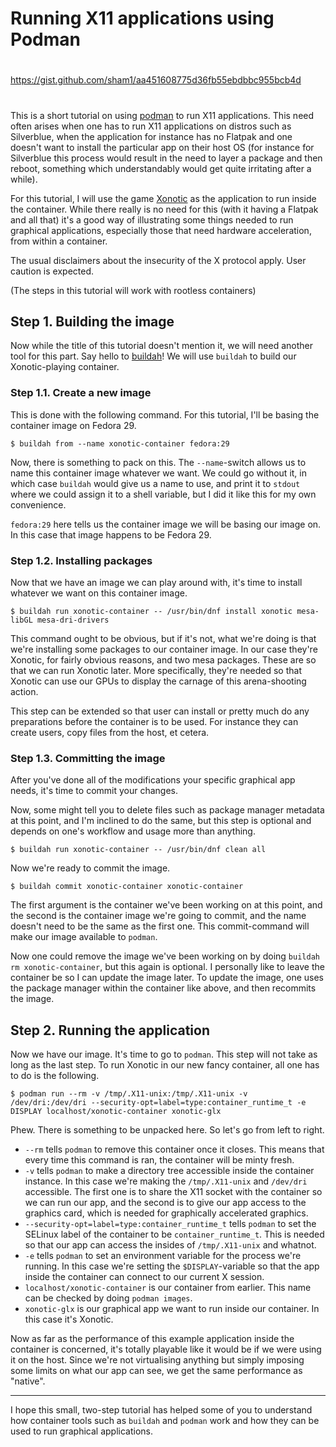 # Running X11 applications using Podman

##
#
https://gist.github.com/sham1/aa451608775d36fb55ebdbbc955bcb4d
#
##

This is a short tutorial on using [podman](https://podman.io/) to run
X11 applications.
This need often arises when one has to run X11 applications on distros such as
Silverblue, when the application for instance has no Flatpak and one doesn't
want to install the particular app on their host OS (for instance for Silverblue
this process would result in the need to layer a package and then reboot,
something which understandably would get quite irritating after a while).

For this tutorial, I will use the game [Xonotic](https://www.xonotic.org/) as
the application to run inside the container. While there really is no need for
this (with it having a Flatpak and all that) it's a good way of illustrating
some things needed to run graphical applications, especially those that need
hardware acceleration, from within a container.

The usual disclaimers about the insecurity of the X protocol apply. User caution is expected.

(The steps in this tutorial will work with rootless containers)

## Step 1. Building the image

Now while the title of this tutorial doesn't mention it, we will need another
tool for this part. Say hello to [buildah](https://buildah.io/)! We will use
`buildah` to build our Xonotic-playing container.

### Step 1.1. Create a new image

This is done with the following command. For this tutorial, I'll be basing the
container image on Fedora 29.

    $ buildah from --name xonotic-container fedora:29

Now, there is something to pack on this. The `--name`-switch allows us to name
this container image whatever we want. We could go without it, in which case
`buildah` would give us a name to use, and print it to `stdout` where we could
assign it to a shell variable, but I did it like this for my own convenience.

`fedora:29` here tells us the container image we will be basing our image on. In
this case that image happens to be Fedora 29.

### Step 1.2. Installing packages

Now that we have an image we can play around with, it's time to install whatever
we want on this container image.

    $ buildah run xonotic-container -- /usr/bin/dnf install xonotic mesa-libGL mesa-dri-drivers

This command ought to be obvious, but if it's not, what we're doing is that
we're installing some packages to our container image. In our case they're Xonotic, for fairly obvious reasons, and two mesa packages. These are so that we can run
Xonotic later. More specifically, they're needed so that Xonotic can use our GPUs to display the carnage of this arena-shooting action.

This step can be extended so that user can install or pretty much do any preparations
before the container is to be used. For instance they can create users, copy files
from the host, et cetera.

### Step 1.3. Committing the image

After you've done all of the modifications your specific graphical app needs, it's time to commit your changes.

Now, some might tell you to delete files such as package manager metadata at this point, and I'm inclined to do the same, but this step is optional and depends on one's workflow and usage more than anything.

    $ buildah run xonotic-container -- /usr/bin/dnf clean all

Now we're ready to commit the image.

    $ buildah commit xonotic-container xonotic-container

The first argument is the container we've been working on at this point, and the second is the container image we're going to commit, and the name doesn't need to be the same as the first one. This commit-command will make our image available to `podman`.

Now one could remove the image we've been working on by doing `buildah rm xonotic-container`, but this again is optional. I personally like to leave the container be so I can update the image later. To update the image, one uses the package manager within the container like above, and then recommits the image.

## Step 2. Running the application

Now we have our image. It's time to go to `podman`. This step will not take as long as the last step. To run Xonotic in our new fancy container, all one has to do is the following.

    $ podman run --rm -v /tmp/.X11-unix:/tmp/.X11-unix -v /dev/dri:/dev/dri --security-opt=label=type:container_runtime_t -e DISPLAY localhost/xonotic-container xonotic-glx

Phew. There is something to be unpacked here. So let's go from left to right.

* `--rm` tells `podman` to remove this container once it closes. This means that every time this command is ran, the container will be minty fresh.
* `-v` tells `podman` to make a directory tree accessible inside the container instance. In this case we're making the `/tmp/.X11-unix` and `/dev/dri` accessible. The first one is to share the X11 socket with the container so we can run our app, and the second is to give our app access to the graphics card, which is needed for graphically accelerated graphics.
* `--security-opt=label=type:container_runtime_t` tells `podman` to set the SELinux label of the container to be `container_runtime_t`. This is needed so that our app can access the insides of `/tmp/.X11-unix` and whatnot.
* `-e` tells `podman` to set an environment variable for the process we're running. In this case we're setting the `$DISPLAY`-variable so that the app inside the container can connect to our current X session.
* `localhost/xonotic-container` is our container from earlier. This name can be checked by doing `podman images`.
* `xonotic-glx` is our graphical app we want to run inside our container. In this case it's Xonotic.

Now as far as the performance of this example application inside the container is concerned, it's totally playable like it would be if we were using it on the host. Since we're not virtualising anything but simply imposing some limits on what our app can see, we get the same performance as "native".

-----

I hope this small, two-step tutorial has helped some of you to understand how
container tools such as `buildah` and `podman` work and how they can be used to
run graphical applications.
